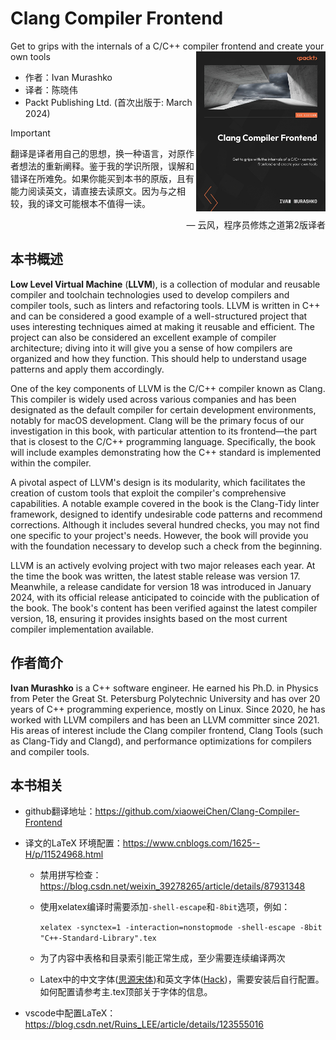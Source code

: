 # Clang Compiler Frontend
Get to grips with the internals of a C/C++ compiler frontend and create your own tools  <a href=""><img src="cover.png" height="256px" align="right"></a>

* 作者：Ivan Murashko
* 译者：陈晓伟
* Packt Publishing Ltd. (首次出版于: March 2024)

> [!IMPORTANT]
> 翻译是译者用自己的思想，换一种语言，对原作者想法的重新阐释。鉴于我的学识所限，误解和错译在所难免。如果你能买到本书的原版，且有能力阅读英文，请直接去读原文。因为与之相较，我的译文可能根本不值得一读。
>
> <p align="right"> — 云风，程序员修炼之道第2版译者</p>

## 本书概述

**Low Level Virtual Machine** (**LLVM**), is a collection of modular and reusable compiler and toolchain technologies used to develop compilers and compiler tools, such as linters and refactoring tools. LLVM is written in C++ and can be considered a good example of a well-structured project that uses interesting techniques aimed at making it reusable and efficient. The project can also be considered an excellent example of compiler architecture; diving into it will give you a sense of how compilers are organized and how they function. This should help to understand usage patterns and apply them accordingly.

One of the key components of LLVM is the C/C++ compiler known as Clang. This compiler is widely used across various companies and has been designated as the default compiler for certain development environments, notably for macOS development. Clang will be the primary focus of our investigation in this book, with particular attention to its frontend—the part that is closest to the C/C++ programming language. Specifically, the book will include examples demonstrating how the C++ standard is implemented within the compiler.

A pivotal aspect of LLVM's design is its modularity, which facilitates the creation of custom tools that exploit the compiler's comprehensive capabilities. A notable example covered in the book is the Clang-Tidy linter framework, designed to identify undesirable code patterns and recommend corrections. Although it includes several hundred checks, you may not find one specific to your project's needs. However, the book will provide you with the foundation necessary to develop such a check from the beginning.

LLVM is an actively evolving project with two major releases each year. At the time the book was written, the latest stable release was version 17. Meanwhile, a release candidate for version 18 was introduced in January 2024, with its official release anticipated to coincide with the publication of the book. The book's content has been verified against the latest compiler version, 18, ensuring it provides insights based on the most current compiler implementation available.



## 作者简介

**Ivan Murashko** is a C++ software engineer. He earned his Ph.D. in Physics from Peter the Great St. Petersburg Polytechnic University and has over 20 years of C++ programming experience, mostly on Linux. Since 2020, he has worked with LLVM compilers and has been an LLVM committer since 2021. His areas of interest include the Clang compiler frontend, Clang Tools (such as Clang-Tidy and Clangd), and performance optimizations for compilers and compiler tools.



## 本书相关

* github翻译地址：https://github.com/xiaoweiChen/Clang-Compiler-Frontend

* 译文的LaTeX 环境配置：https://www.cnblogs.com/1625--H/p/11524968.html

  * 禁用拼写检查：https://blog.csdn.net/weixin_39278265/article/details/87931348

  * 使用xelatex编译时需要添加`-shell-escape`和`-8bit`选项，例如：

    `xelatex -synctex=1 -interaction=nonstopmode -shell-escape -8bit "C++-Standard-Library".tex`

  * 为了内容中表格和目录索引能正常生成，至少需要连续编译两次

  * Latex中的中文字体([思源宋体](https://github.com/adobe-fonts/source-han-serif/releases))和英文字体([Hack](https://github.com/source-foundry/Hack-windows-installer/releases/tag/v1.6.0))，需要安装后自行配置。如何配置请参考主.tex顶部关于字体的信息。

* vscode中配置LaTeX：https://blog.csdn.net/Ruins_LEE/article/details/123555016

